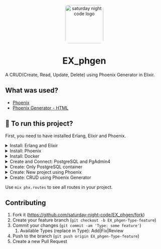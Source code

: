 <p align="center"><img src="https://avatars.githubusercontent.com/u/87999310" alt="saturday night code logo" width="122px" style="border-radius: 10px"/></p>

<h1 align="center">EX_phgen</h1>

A CRUD(Create, Read, Update, Delete) using Phoenix Generator in Elixir.

## What was used?

- [Phoenix](https://phoenixframework.org/)
- [Phoenix Generator - HTML](https://hexdocs.pm/phoenix/Mix.Tasks.Phx.Gen.Html.html)

## :runner: To run this project?

First, you need to have installed Erlang, Elixir and Phoenix.

<details>
  <summary>Install: Erlang and Elixir</summary>

  For Debian/Ubuntu based system:

  1. Add Erlang repository: `wget https://packages.erlang-solutions.com/erlang-solutions_2.0_all.deb && sudo dpkg -i erlang-solutions_2.0_all.deb`
  2. `sudo apt-get update`
  3. Install Erlang: `sudo apt-get install esl-erlang` and `sudo apt install erlang`
  4. Install Elixir: `sudo apt-get install elixir`
  
  After installation, run: `elixir --version` to verify that it was correctly installed.
</details>

<details>
  <summary>Install: Phoenix</summary>

  For Debian/Ubuntu based system:

  1. Install: `mix archive.install hex phx_new 1.5.8`
  2. Accept all questions with "Y"
</details>

<details>
  <summary>Install: Docker</summary>

  For Debian/Ubuntu based system:

  1. `sudo apt update`
  2. Remove others installations: `sudo apt remove docker docker-engine docker.io`
  3. Install docker.io: `sudo apt install docker.io`

  To enable Docker in startup:

  1. `sudo systemctl start docker`
  2. `sudo systemctl enable docker`

  After installation, run: `docker version` to verify that it was correctly installed.

  **All docker commands must have `sudo` before;**
</details>

<details>
  <summary>Create and Connect: PostgreSQL and PgAdmin4</summary>

  1. Get pdAdmin4 docker image: `sudo docker pull dpage/pgadmin4`
  2. Create docker postgres network: `sudo docker network create --driver bridge postgres-network`
  3. Create and start a postgres docker container running with postgres-network: `sudo docker run --name postgres --network=postgres-network -e "POSTGRES_PASSWORD=postgres" -p 5432:5432 -d postgres`
  4. Create and start a pgadmin docker container running with postgres-network: `sudo docker run --name pgadmin --network=postgres-network -p 15432:80 -e "PGADMIN_DEFAULT_EMAIL=<your_email>" -e "PGADMIN_DEFAULT_PASSWORD=bpgadmin" -d dpage/pgadmin4`

  After installation, access in your Browser: [http://localhost:15432](http://localhost:15432) to view pgAdmin4 web interface.

  **To connect a new server in pgAdmin4 web interface**:
  
  ```json
    name = pgAdmin connection name
    comments = description about the connection

    connection/host-name = container name
    connection/port = 5432
    connection/username = postgres (default)
    connection/password = postgres container password
  ```
</details>

<details>
  <summary>Create: Only PostgreSQL container</summary>

  1. PostgreSQL docker image: `sudo docker run --name postgres -e POSTGRES_PASSWORD=postgres -p 5432:5432 -d postgres`

  **The authentication data for this database is**:

  ```json
    user: postgres,
    password: postgres
  ```
</details>

<details>
  <summary>Create: New project using Phoenix</summary>

  1. Create new Phoenix project: `mix phx.new projectName` and `cd projectName`
  2. Configure your database in config/dev.exs and run: `mix ecto.create`
</details>


<details>
  <summary>Create: CRUD using Phoenix Generator</summary>

  1. In project root folder, run: `mix phx.gen.html ContextName EntityName tableName attr1:attType attr2:attType`
  2. Run the migration: `mix ecto.migrate`
</details>

Use `mix phx.routes` to see all routes in your project.

## Contributing

1. Fork it (<https://github.com/saturday-night-code/EX_phgen/fork>)
2. Create your feature branch (`git checkout -b EX_phgen-Type-feature`)
3. Commit your changes (`git commit -am 'Type: some feature'`)
   1. Available Types (replace in Type): Add|Fix|Review
4. Push to the branch (`git push origin EX_phgen-Type-feature`)
5. Create a new Pull Request

